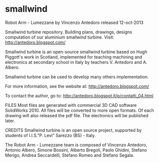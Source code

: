 smallwind
=========

Robot Arm - Lumezzane by Vincenzo Antedoro
released 12-oct-2013

Smallwind turbine repository. 
Building plans, drawings, designs computation of our aluminium smallwind turbine. 
Visit: http://antedoro.blogspot.com/

Smallwind turbine is an open-source smallwind turbine based 
on Hugh Piggott's work in Scotland, implemented for teaching 
machining and electronics at secondary school in Italy by teachers 
V. Antedoro and A. Albero.

Smallwind turbine can be used to develop many others implementation.

For more information, see the website at: http://antedoro.blogspot.com/

To contact the author, go to: http://antedoro.blogspot.it/p/contatti_04.html

FILES
Most files are generated with commercial 3D CAD software SolidWorks 2010.
All files will be converted to more open formats. Of each drawing will also
released the pdf file. The electronics will be published later.

CREDITS
Smallwind turbine is an open source project, supported by students of
I.I.S."P. Levi" Sarezzo (BS) - Italy.

The Robot Arm - Lumezzane team is composed of Vincenzo Antedoro, Antonio Albero,
Simone Bossini, Alberto Bregoli, Paolo Ghidini, Stefano Merigo, Andrea Seccardelli, 
Stefano Romeo and Stefano Segala.




